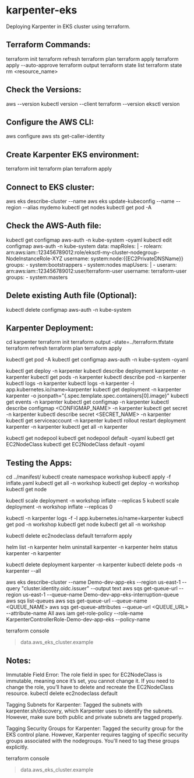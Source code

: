 # karpenter-eks
Deploying Karpenter in EKS cluster using terraform.

Terraform Commands:
-------------------
terraform init
terraform refresh
terraform plan
terraform apply
terraform apply --auto-approve
terraform output
terraform state list
terraform state rm <resource_name>


Check the Versions:
-------------------
aws --version
kubectl version --client
terraform --version
eksctl version


Configure the AWS CLI:
----------------------
aws configure
aws sts get-caller-identity


Create Karpenter EKS environment:
---------------------------------
terraform init
terraform plan
terraform apply


Connect to EKS cluster:
-----------------------
aws eks describe-cluster --name <cluster-name>
aws eks update-kubeconfig --name <cluster-name> --region <region> --alias mydemo
kubectl get nodes
kubectl get pod -A


Check the AWS-Auth file:
------------------------
kubectl get configmap aws-auth -n kube-system -oyaml
kubectl edit configmap aws-auth -n kube-system
data:
  mapRoles: |
    - rolearn: arn:aws:iam::123456789012:role/eksctl-my-cluster-nodegroup-NodeInstanceRole-XYZ
      username: system:node:{{EC2PrivateDNSName}}
      groups:
        - system:bootstrappers
        - system:nodes
  mapUsers: |
    - userarn: arn:aws:iam::123456789012:user/terraform-user
      username: terraform-user
      groups:
        - system:masters

Delete existing Auth file (Optional):
-------------------------------------
kubectl delete configmap aws-auth -n kube-system



Karpenter Deployment:
----------------------
cd karpenter
terraform init
terraform output -state=../terraform.tfstate
terraform refresh
terraform plan
terraform apply

kubectl get pod -A
kubectl get configmap aws-auth -n kube-system -oyaml

kubectl get deploy -n karpenter
kubectl describe deployment karpenter -n karpenter
kubectl get pods -n karpenter
kubectl describe pod <pod-name> -n karpenter
kubectl logs <pod-name> -n karpenter
kubectl logs -n karpenter -l app.kubernetes.io/name=karpenter
kubectl get deployment -n karpenter karpenter -o jsonpath="{.spec.template.spec.containers[0].image}"
kubectl get events -n karpenter
kubectl get configmap -n karpenter
kubectl describe configmap <CONFIGMAP_NAME> -n karpenter
kubectl get secret -n karpenter
kubectl describe secret <SECRET_NAME> -n karpenter
kubectl get serviceaccount -n karpenter
kubectl rollout restart deployment karpenter -n karpenter
kubectl get all -n karpenter

kubectl get nodepool 
kubectl get nodepool  default -oyaml
kubectl get EC2NodeClass 
kubectl get EC2NodeClass  default -oyaml


Testing the Apps:
-----------------
cd ../manifest/
kubectl create namespace workshop
kubectl apply -f inflate.yaml
kubectl get all -n workshop
kubectl get deploy -n workshop
kubectl get node

kubectl scale deployment -n workshop inflate --replicas 5
kubectl scale deployment -n workshop inflate --replicas 0

kubectl -n karpenter logs -f -l app.kubernetes.io/name=karpenter
kubectl get pod -n workshop
kubectl get node
kubectl get all -n workshop


kubectl delete ec2nodeclass default
terraform apply


helm list -n karpenter
helm uninstall karpenter -n karpenter
helm status karpenter -n karpenter

kubectl delete deployment karpenter -n karpenter
kubectl delete pods -n karpenter --all



aws eks describe-cluster --name Demo-dev-app-eks --region us-east-1 --query "cluster.identity.oidc.issuer" --output text
aws sqs get-queue-url --region us-east-1 --queue-name Demo-dev-app-eks-interruption-queue
aws sqs list-queues
aws sqs get-queue-url --queue-name <QUEUE_NAME>
aws sqs get-queue-attributes --queue-url <QUEUE_URL> --attribute-name All
aws iam get-role-policy --role-name KarpenterControllerRole-Demo-dev-app-eks --policy-name <PolicyName>


terraform console
> data.aws_eks_cluster.example



Notes:
------
Immutable Field Error: The role field in spec for EC2NodeClass is immutable, meaning once it’s set, you cannot change it. If you need to change the role, you’ll have to delete and recreate the EC2NodeClass resource.
kubectl delete ec2nodeclass default




Tagging Subnets for Karpenter: Tagged the subnets with karpenter.sh/discovery, which Karpenter uses to identify the subnets. However, make sure both public and private subnets are tagged properly. 

Tagging Security Groups for Karpenter: Tagged the security group for the EKS control plane. However, Karpenter requires tagging of specific security groups associated with the nodegroups. You'll need to tag these groups explicitly.


terraform console
> data.aws_eks_cluster.example

